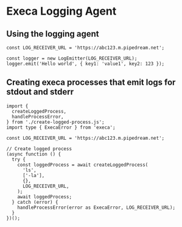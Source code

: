 # Execa Logging Agent

## Using the logging agent
```
const LOG_RECEIVER_URL = 'https://abc123.m.pipedream.net';

const logger = new LogEmitter(LOG_RECEIVER_URL);
logger.emit('Hello world', { key1: 'value1', key2: 123 });
```

## Creating execa processes that emit logs for stdout and stderr
```
import {
  createLoggedProcess,
  handleProcessError,
} from './create-logged-process.js';
import type { ExecaError } from 'execa';

const LOG_RECEIVER_URL = 'https://abc123.m.pipedream.net';

// Create logged process
(async function () {
  try {
    const loggedProcess = await createLoggedProcess(
      'ls',
      ['-la'],
      {},
      LOG_RECEIVER_URL,
    );
    await loggedProcess;
  } catch (error) {
    handleProcessError(error as ExecaError, LOG_RECEIVER_URL);
  }
})();
```
